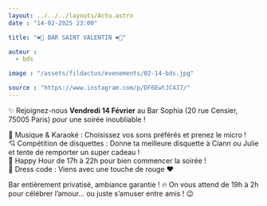 ```yaml
---
layout: ../../../layouts/Actu.astro
date : "14-02-2025 23:00"

title: "❤️‍🔥 BAR SAINT VALENTIN ❤️‍🔥"

auteur :
  - bds

image : "/assets/fildactus/evenements/02-14-bds.jpg"

source : "https://www.instagram.com/p/DF6EwtJC4J7/"
---
```


✨ Rejoignez-nous __Vendredi 14 Février__ au Bar Sophia (20 rue Censier, 75005 Paris) pour une soirée inoubliable !

🎤 Musique & Karaoké : Choisissez vos sons préférés et prenez le micro !  
💘 Compétition de disquettes : Donne ta meilleure disquette à Ciann ou Julie et tente de remporter un super cadeau !  
🍹 Happy Hour de 17h à 22h pour bien commencer la soirée !  
🔴 Dress code : Viens avec une touche de rouge ❤️

Bar entièrement privatisé, ambiance garantie ! 🔥 On vous attend de 19h à 2h pour célébrer l’amour… ou juste s’amuser entre amis ! 😉